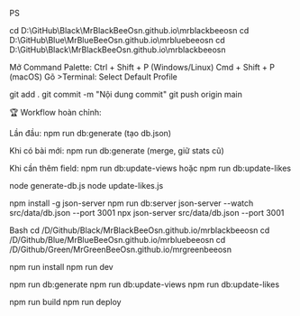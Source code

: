 PS

cd D:\GitHub\Black\MrBlackBeeOsn.github.io\mrblackbeeosn
cd D:\GitHub\Blue\MrBlueBeeOsn.github.io\mrbluebeeosn
cd D:\GitHub\Black\MrBlackBeeOsn.github.io\mrblackbeeosn


Mở Command Palette:
Ctrl + Shift + P (Windows/Linux)
Cmd + Shift + P (macOS)
Gõ >Terminal: Select Default Profile

git add .
git commit -m "Nội dung commit"
git push origin main

🏆 Workflow hoàn chỉnh:

Lần đầu: npm run db:generate (tạo db.json)

Khi có bài mới: npm run db:generate (merge, giữ stats cũ)

Khi cần thêm field: npm run db:update-views hoặc npm run db:update-likes

node generate-db.js
node update-likes.js

npm install -g json-server
npm run db:server
json-server --watch src/data/db.json --port 3001
npx json-server src/data/db.json --port 3001

Bash
cd /D/Github/Black/MrBlackBeeOsn.github.io/mrblackbeeosn
cd /D/Github/Blue/MrBlueBeeOsn.github.io/mrbluebeeosn
cd /D/Github/Green/MrGreenBeeOsn.github.io/mrgreenbeeosn

npm run install
npm run dev

npm run db:generate
npm run db:update-views
npm run db:update-likes

npm run build
npm run deploy
